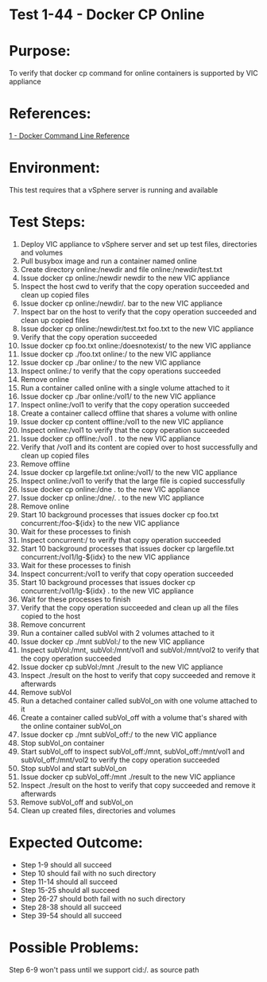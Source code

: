 Test 1-44 - Docker CP Online
=======

# Purpose:
To verify that docker cp command for online containers is supported by VIC appliance

# References:
[1 - Docker Command Line Reference](https://docs.docker.com/engine/reference/commandline/cp/)

# Environment:
This test requires that a vSphere server is running and available

# Test Steps:
1. Deploy VIC appliance to vSphere server and set up test files, directories and volumes
2. Pull busybox image and run a container named online
3. Create directory online:/newdir and file online:/newdir/test.txt
4. Issue docker cp online:/newdir newdir to the new VIC appliance
5. Inspect the host cwd to verify that the copy operation succeeded and clean up copied files
6. Issue docker cp online:/newdir/. bar to the new VIC appliance
7. Inspect bar on the host to verify that the copy operation succeeded and clean up copied files
8. Issue docker cp online:/newdir/test.txt foo.txt to the new VIC appliance
9. Verify that the copy operation succeeded
10. Issue docker cp foo.txt online:/doesnotexist/ to the new VIC appliance
11. Issue docker cp ./foo.txt online:/ to the new VIC appliance
12. Issue docker cp ./bar online:/ to the new VIC appliance
13. Inspect online:/ to verify that the copy operations succeeded
14. Remove online
15. Run a container called online with a single volume attached to it
16. Issue docker cp ./bar online:/vol1/ to the new VIC appliance
17. Inspect online:/vol1 to verify that the copy operation succeeded
18. Create a container callecd offline that shares a volume with online
19. Issue docker cp content offline:/vol1 to the new VIC appliance
20. Inspect online:/vol1 to verify that the copy operation succeeded
21. Issue docker cp offline:/vol1 . to the new VIC appliance
22. Verify that /vol1 and its content are copied over to host successfully and clean up copied files
23. Remove offline
24. Issue docker cp largefile.txt online:/vol1/ to the new VIC appliance
25. Inspect online:/vol1 to verify that the large file is copied successfully
26. Issue docker cp online:/dne . to the new VIC appliance
27. Issue docker cp online:/dne/. . to the new VIC appliance
28. Remove online
29. Start 10 background processes that issues docker cp foo.txt concurrent:/foo-${idx} to the new VIC appliance
30. Wait for these processes to finish
31. Inspect concurrent:/ to verify that copy operation succeeded
32. Start 10 background processes that issues docker cp largefile.txt concurrent:/vol1/lg-${idx} to the new VIC appliance
33. Wait for these processes to finish
34. Inspect concurrent:/vol1 to verify that copy operation succeeded
35. Start 10 background processes that issues docker cp concurrent:/vol1/lg-${idx} . to the new VIC appliance
36. Wait for these processes to finish
37. Verify that the copy operation succeeded and clean up all the files copied to the host
38. Remove concurrent
39. Run a container called subVol with 2 volumes attached to it
40. Issue docker cp ./mnt subVol:/ to the new VIC appliance
41. Inspect subVol:/mnt, subVol:/mnt/vol1 and subVol:/mnt/vol2 to verify that the copy operation succeeded
42. Issue docker cp subVol:/mnt ./result to the new VIC appliance
43. Inspect ./result on the host to verify that copy succeeded and remove it afterwards
44. Remove subVol
45. Run a detached container called subVol_on with one volume attached to it
46. Create a container called subVol_off with a volume that's shared with the online container subVol_on
47. Issue docker cp ./mnt subVol_off:/ to the new VIC appliance
48. Stop subVol_on container
49. Start subVol_off to inspect subVol_off:/mnt, subVol_off:/mnt/vol1 and subVol_off:/mnt/vol2 to verify the copy operation succeeded
50. Stop subVol and start subVol_on
51. Issue docker cp subVol_off:/mnt ./result to the new VIC appliance
52. Inspect ./result on the host to verify that copy succeeded and remove it afterwards
53. Remove subVol_off and subVol_on
54. Clean up created files, directories and volumes

# Expected Outcome:
* Step 1-9 should all succeed
* Step 10 should fail with no such directory
* Step 11-14 should all succeed
* Step 15-25 should all succeed
* Step 26-27 should both fail with no such directory
* Step 28-38 should all succeed
* Step 39-54 should all succeed

# Possible Problems:
Step 6-9 won't pass until we support cid:/. as source path